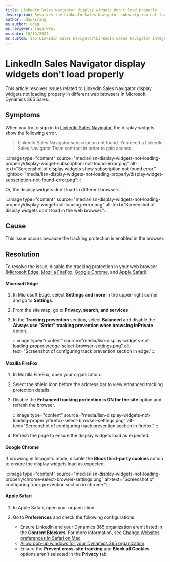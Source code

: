 ```yaml
---
title: LinkedIn Sales Navigator display widgets don't load properly
description: Resolves the LinkedIn Sales Navigator subscription not found error or display widgets don't load in different web browsers in Microsoft Dynamics 365 Sales.
author: udaykirang
ms.author: udag
ms.reviewer: sagarwwal
ms.date: 10/15/2024
ms.custom: sap:LinkedIn Sales Navigator\LinkedIn Sales Navigator integration errors
---
```

# LinkedIn Sales Navigator display widgets don't load properly

This article resolves issues related to LinkedIn Sales Navigator display widgets not loading properly in different web browsers in Microsoft Dynamics 365 Sales.

## Symptoms

When you try to sign in to [LinkedIn Sales Navigator](/dynamics365/linkedin/integrate-sales-navigator), the display widgets show the following error.

> LinkedIn Sales Navigator subscription not found. You need a LinkedIn Sales Navigator Team contract in order to gain access.  

:::image type="content" source="media/lisn-display-widgets-not-loading-properly/display-widget-subscription-not-found-error.png" alt-text="Screenshot of display widgets show subscription not found error." lightbox="media/lisn-display-widgets-not-loading-properly/display-widget-subscription-not-found-error.png":::

Or, the display widgets don't load in different browsers.

:::image type="content" source="media/lisn-display-widgets-not-loading-properly/display-widget-not-loading-error.png" alt-text="Screenshot of display widgets don't load in the web browser.":::

## Cause

This issue occurs because the tracking protection is enabled in the browser.

## Resolution

To resolve the issue, disable the tracking protection in your web browser ([Microsoft Edge](#microsoft-edge), [Mozilla FireFox](#mozilla-firefox), [Google Chrome](#google-chrome), and [Apple Safari](#apple-safari)).

#### Microsoft Edge

1. In Microsoft Edge, select **Settings and more** in the upper-right corner and go to **Settings**.
1. From the site map, go to **Privacy, search, and services**.
1. In the **Tracking prevention** section, select **Balanced** and disable the **Always use "Strict" tracking prevention when browsing InPrivate** option.  

    :::image type="content" source="media/lisn-display-widgets-not-loading-properly/edge-select-browser-settings.png" alt-text="Screenshot of configuring track prevention section in edge.":::

#### Mozilla FireFox

1. In Mozilla FireFox, open your organization.
1. Select the shield icon before the address bar to view enhanced tracking protection details.
1. Disable the **Enhanced tracking protection is ON for the site** option and refresh the browser.  

    :::image type="content" source="media/lisn-display-widgets-not-loading-properly/firefox-select-browser-settings.png" alt-text="Screenshot of configuring track prevention section in firefox.":::

1. Refresh the page to ensure the display widgets load as expected.

#### Google Chrome

If browsing in Incognito mode, disable the **Block third-party cookies** option to ensure the display widgets load as expected.

:::image type="content" source="media/lisn-display-widgets-not-loading-properly/chrome-select-browser-settings.png" alt-text="Screenshot of configuring track prevention section in chrome.":::

#### Apple Safari

1. In Apple Safari, open your organization.
1. Go to **Preferences** and check the following configurations:

    - Ensure LinkedIn and your Dynamics 365 organization aren't listed in the **Content Blockers**. For more information, see [Change Websites preferences in Safari on Mac](https://support.apple.com/en-in/guide/safari/ibrwe2159f50/16.0/mac/11.0.)
    - [Allow pop-up windows for your Dynamics 365 organization](https://support.apple.com/en-sg/guide/safari/sfri40696/mac).
    - Ensure the **Prevent cross-site tracking** and **Block all Cookies** options aren't selected in the **Privacy** tab.  

